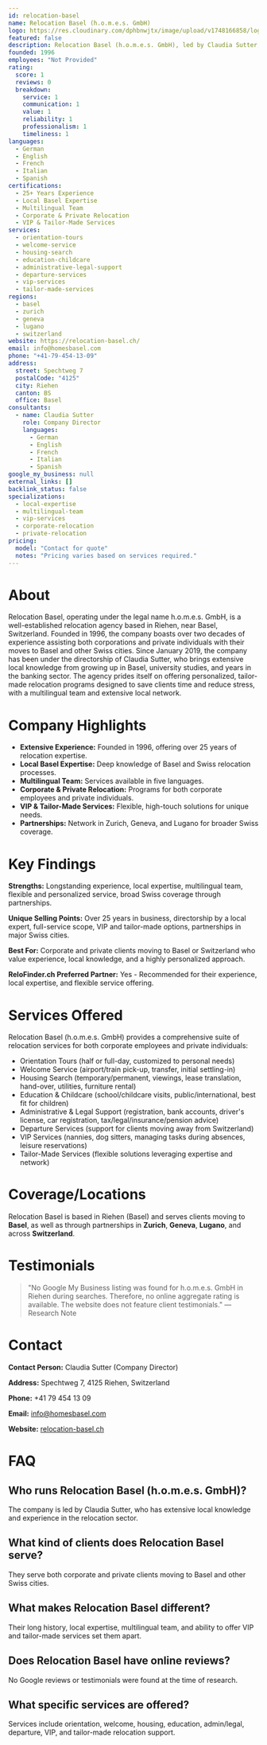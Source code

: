 ```yaml
---
id: relocation-basel
name: Relocation Basel (h.o.m.e.s. GmbH)
logo: https://res.cloudinary.com/dphbnwjtx/image/upload/v1748166858/logo_h.o.m.e_g1xjjj.webp
featured: false
description: Relocation Basel (h.o.m.e.s. GmbH), led by Claudia Sutter, offers personalized corporate and private relocation services in Basel and Switzerland since 1996.
founded: 1996
employees: "Not Provided"
rating:
  score: 1
  reviews: 0
  breakdown:
    service: 1
    communication: 1
    value: 1
    reliability: 1
    professionalism: 1
    timeliness: 1
languages:
  - German
  - English
  - French
  - Italian
  - Spanish
certifications:
  - 25+ Years Experience
  - Local Basel Expertise
  - Multilingual Team
  - Corporate & Private Relocation
  - VIP & Tailor-Made Services
services:
  - orientation-tours
  - welcome-service
  - housing-search
  - education-childcare
  - administrative-legal-support
  - departure-services
  - vip-services
  - tailor-made-services
regions:
  - basel
  - zurich
  - geneva
  - lugano
  - switzerland
website: https://relocation-basel.ch/
email: info@homesbasel.com
phone: "+41-79-454-13-09"
address:
  street: Spechtweg 7
  postalCode: "4125"
  city: Riehen
  canton: BS
  office: Basel
consultants:
  - name: Claudia Sutter
    role: Company Director
    languages:
      - German
      - English
      - French
      - Italian
      - Spanish
google_my_business: null
external_links: []
backlink_status: false
specializations:
  - local-expertise
  - multilingual-team
  - vip-services
  - corporate-relocation
  - private-relocation
pricing:
  model: "Contact for quote"
  notes: "Pricing varies based on services required."
---
```


# About
Relocation Basel, operating under the legal name h.o.m.e.s. GmbH, is a well-established relocation agency based in Riehen, near Basel, Switzerland. Founded in 1996, the company boasts over two decades of experience assisting both corporations and private individuals with their moves to Basel and other Swiss cities. Since January 2019, the company has been under the directorship of Claudia Sutter, who brings extensive local knowledge from growing up in Basel, university studies, and years in the banking sector. The agency prides itself on offering personalized, tailor-made relocation programs designed to save clients time and reduce stress, with a multilingual team and extensive local network.

# Company Highlights
- **Extensive Experience:** Founded in 1996, offering over 25 years of relocation expertise.
- **Local Basel Expertise:** Deep knowledge of Basel and Swiss relocation processes.
- **Multilingual Team:** Services available in five languages.
- **Corporate & Private Relocation:** Programs for both corporate employees and private individuals.
- **VIP & Tailor-Made Services:** Flexible, high-touch solutions for unique needs.
- **Partnerships:** Network in Zurich, Geneva, and Lugano for broader Swiss coverage.

# Key Findings
**Strengths:** Longstanding experience, local expertise, multilingual team, flexible and personalized service, broad Swiss coverage through partnerships.

**Unique Selling Points:** Over 25 years in business, directorship by a local expert, full-service scope, VIP and tailor-made options, partnerships in major Swiss cities.

**Best For:** Corporate and private clients moving to Basel or Switzerland who value experience, local knowledge, and a highly personalized approach.

**ReloFinder.ch Preferred Partner:** Yes - Recommended for their experience, local expertise, and flexible service offering.

# Services Offered
Relocation Basel (h.o.m.e.s. GmbH) provides a comprehensive suite of relocation services for both corporate employees and private individuals:

- Orientation Tours (half or full-day, customized to personal needs)
- Welcome Service (airport/train pick-up, transfer, initial settling-in)
- Housing Search (temporary/permanent, viewings, lease translation, hand-over, utilities, furniture rental)
- Education & Childcare (school/childcare visits, public/international, best fit for children)
- Administrative & Legal Support (registration, bank accounts, driver's license, car registration, tax/legal/insurance/pension advice)
- Departure Services (support for clients moving away from Switzerland)
- VIP Services (nannies, dog sitters, managing tasks during absences, leisure reservations)
- Tailor-Made Services (flexible solutions leveraging expertise and network)

# Coverage/Locations
Relocation Basel is based in Riehen (Basel) and serves clients moving to **Basel**, as well as through partnerships in **Zurich**, **Geneva**, **Lugano**, and across **Switzerland**.

# Testimonials
> "No Google My Business listing was found for h.o.m.e.s. GmbH in Riehen during searches. Therefore, no online aggregate rating is available. The website does not feature client testimonials."
> — Research Note

# Contact
**Contact Person:** Claudia Sutter (Company Director)

**Address:** Spechtweg 7, 4125 Riehen, Switzerland

**Phone:** +41 79 454 13 09

**Email:** info@homesbasel.com

**Website:** [relocation-basel.ch](https://relocation-basel.ch/)

# FAQ
## Who runs Relocation Basel (h.o.m.e.s. GmbH)?
The company is led by Claudia Sutter, who has extensive local knowledge and experience in the relocation sector.

## What kind of clients does Relocation Basel serve?
They serve both corporate and private clients moving to Basel and other Swiss cities.

## What makes Relocation Basel different?
Their long history, local expertise, multilingual team, and ability to offer VIP and tailor-made services set them apart.

## Does Relocation Basel have online reviews?
No Google reviews or testimonials were found at the time of research.

## What specific services are offered?
Services include orientation, welcome, housing, education, admin/legal, departure, VIP, and tailor-made relocation support. 
